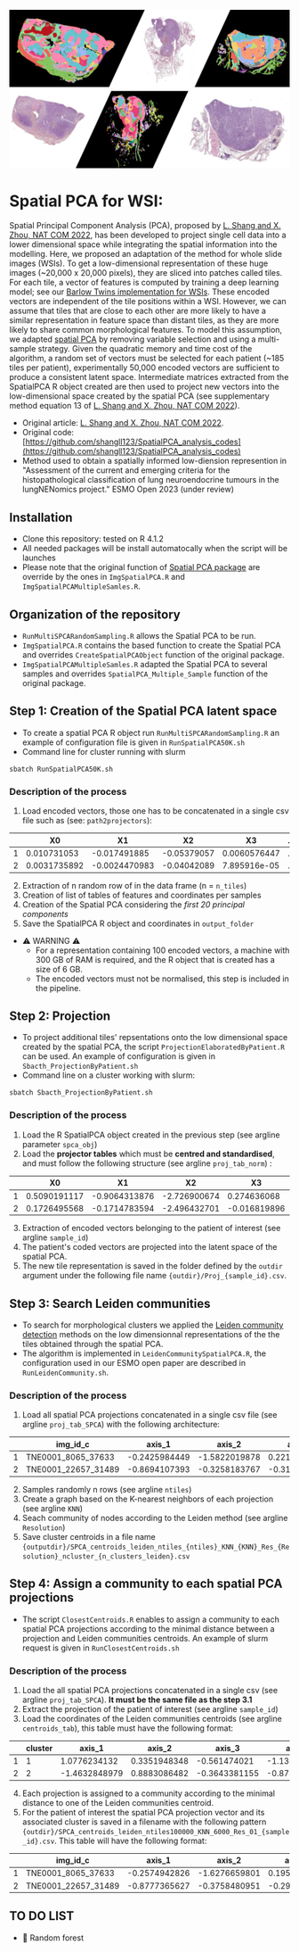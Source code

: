 ![PresentationImg](SPCA_ImgPresentation.png)
# Spatial PCA for WSI: 
Spatial Principal Component Analysis (PCA), proposed by [L. Shang and X. Zhou, NAT COM 2022](https://www.nature.com/articles/s41467-022-34879-1), has been developed to project single cell data into a lower dimensional space while integrating the spatial information into the modelling. Here, we proposed an adaptation of the method for whole slide images (WSIs). To get a low-dimensional representation of these huge images (~20,000 x 20,000 pixels), they are sliced into patches called tiles. For each tile, a vector of features is computed by training a deep learning model; see our [Barlow Twins implementation for WSIs](https://github.com/IARCbioinfo/LNENBarlowTwins/tree/master). These encoded vectors are independent of the tile positions within a WSI. However, we can assume that tiles that are close to each other are more likely to have a similar representation in feature space than distant tiles, as they are more likely to share common morphological features. To model this assumption, we adapted [spatial PCA](https://www.nature.com/articles/s41467-022-34879-1) by removing variable selection and using a multi-sample strategy. Given the quadratic memory and time cost of the algorithm, a random set of vectors must be selected for each patient (~185 tiles per patient), experimentally 50,000 encoded vectors are sufficient to produce a consistent latent space. Intermediate matrices extracted from the SpatialPCA R object created are then used to project new vectors into the low-dimensional space created by the spatial PCA (see supplementary method equation 13  of  [L. Shang and X. Zhou, NAT COM 2022](https://www.nature.com/articles/s41467-022-34879-1)).

- Original article: [L. Shang and X. Zhou, NAT COM 2022](https://www.nature.com/articles/s41467-022-34879-1).
- Original code: [https://github.com/shangll123/SpatialPCA_analysis_codes](https://github.com/shangll123/SpatialPCA_analysis_codes)
- Method used to obtain a spatially informed low-diension represention in "Assessment of the current and emerging criteria for the histopathological classification of lung neuroendocrine tumours in the lungNENomics project." ESMO Open 2023 (under review)

## Installation
- Clone this repository: tested on R 4.1.2
- All needed packages will be install automatocally when the script will be launches
- Please note that the original function of [Spatial PCA package](https://github.com/shangll123/SpatialPCA_analysis_codes) are override by the ones in `ImgSpatialPCA.R` and `ImgSpatialPCAMultipleSamles.R`. 

## Organization of the repository
- `RunMultiSPCARandomSampling.R` allows the Spatial PCA to be run.
- `ImgSpatialPCA.R` contains the based function to create the Spatial PCA and overrides `CreateSpatialPCAObject` function of the original package.
- `ImgSpatialPCAMultipleSamles.R` adapted the Spatial PCA to several samples and overrides `SpatialPCA_Multiple_Sample` function of the original package.

## Step 1: Creation of the Spatial PCA latent space  
- To create a spatial PCA R object run `RunMultiSPCARandomSampling.R` an example of configuration file is given in `RunSpatialPCA50K.sh`
- Command line for cluster running with slurm
```
sbatch RunSpatialPCA50K.sh
```
### Description of the process

1. Load encoded vectors, those one has to be concatenated in a single csv file such as (see: `path2projectors`):

|   | X0           | X1            | X2          | X3            | ... | X124         | X125         | X126         | X127         | img_id                  | sample_id   | img_id_c               | x           | y           |
| - | ------------ | ------------- | ----------- | ------------- | --- | ------------ | ------------ | ------------ | ------------ | ------------------------ | -------- | ---------------------- | ----------- | ----------- |
| 1 | 0.010731053  | -0.017491885  | -0.05379057 | 0.0060576447  | ... | -0.021526879 | 0.038895514 | 0.021861676 | -0.0008289963 | TNE1019_30721_19585     | TNE1019  | TNE1019_30721_19585   | 30721       | 19585       |
| 2 | 0.0031735892 | -0.0024470983 | -0.04042089 | 7.895916e-05  | ... | -0.01900657  | -0.0067212125| 0.0070669674| -0.015635846  | TNE1019_33409_28801     | TNE1019  | TNE1019_33409_28801   | 33409       | 28801       |

2. Extraction of n random row of in the data frame (n = `n_tiles`)
3. Creation of list of tables of features and coordinates per samples
4. Creation of the Spatial PCA considering the *first 20 principal components*
5. Save the SpatialPCA R object and coordinates in `output_folder`

- :warning: WARNING :warning:
    - For a representation containing 100 encoded vectors, a machine with 300 GB of RAM is required, and the R object that is created has a size of 6 GB. 
    - The encoded vectors must not be normalised, this step is included in the pipeline.

## Step 2: Projection 
- To project additional tiles' repsentations onto the low dimensional space created by the spatial PCA, the script `ProjectionElaboratedByPatient.R` can be used. An example of configuration is given in `Sbacth_ProjectionByPatient.sh`
- Command line on a cluster working with slurm:
```
sbatch Sbacth_ProjectionByPatient.sh
```
### Description of the process 

1. Load the R SpatialPCA object created in the previous step (see argline parameter `spca_obj`)
2. Load the **projector tables** which must be **centred and standardised**, and must follow the following structure (see argline `proj_tab_norm`) :

|   | X0           | X1            | X2          | X3            | ... | X124         | X125         | X126         | X127         | img_id                  | sample_id   | img_id_c               | x           | y           |
| - | ------------ | ------------- | ----------- | ------------- | --- | ------------ | ------------ | ------------ | ------------ | ------------------------ | -------- | ---------------------- | ----------- | ----------- |
| 1 | 0.5090191117 | -0.9064313876 | -2.726900674 | 0.274636068  | ... | 1.0504566226 | 1.9215368440 | 1.0672475244 | -0.0707460975 | TNE1019_30721_19585     | TNE1019  | TNE1019_30721_19585   | 30721       | 19585       |
| 2 | 0.1726495568 | -0.1714783594 | -2.496432701 | -0.016819896 | ... | 0.0436065054 | 1.2325113930 | 1.7371222537 | 0.3325003079 | TNE1019_33409_28801     | TNE1019  | TNE1019_33409_28801   | 33409       | 28801       |

3. Extraction of encoded vectors belonging to the patient of interest (see argline `sample_id`)
4. The patient's coded vectors are projected into the latent space of the spatial PCA.
5. The new tile representation is saved in the folder defined by the `outdir` argument under the following file name `{outdir}/Proj_{sample_id}.csv`.

## Step 3: Search Leiden communities

- To search for morphological clusters we applied the [Leiden community detection](https://www.nature.com/articles/s41598-019-41695-z) methods on the low dimensionnal representations of the the tiles obtained through the spatial PCA.
- The algorithm is implemented in `LeidenCommunitySpatialPCA.R`, the configuration used in our ESMO open paper are described in `RunLeidenCommunity.sh`.

### Description of the process 
1. Load all spatial PCA projections concatenated in a single csv file (see argline `proj_tab_SPCA`) with the following architecture:

|   | img_id_c             | axis_1          | axis_2          | axis_3          | axis_4          | ... | axis_19         | axis_20         | sample_id               | x          | y          |
| - | -------------------- | --------------- | --------------- | --------------- | --------------- | --- | --------------- | --------------- | ---------------------- | ---------- | ---------- |
| 1 | TNE0001_8065_37633   | -0.2425984449   | -1.5822019878   | 0.2216062175    | -0.7004538129   | ... | 0.0645403598   | 0.1015841795   | TNE0001 | 8065       | 37633      |
| 2 | TNE0001_22657_31489  | -0.8694107393   | -0.3258183767   | -0.3124274849   | -0.1520251365   | ... | 0.08048248997  | -0.03595781844 | TNE0001 | 22657      | 31489      |

2. Samples randomly n rows (see argline `ntiles`)
3. Create a graph based on the K-nearest neighbors of each projection (see argline `KNN`)
4. Seach community of nodes according to the Leiden method (see argline `Resolution`)
5. Save cluster centroids in a file name `{outputdir}/SPCA_centroids_leiden_ntiles_{ntiles}_KNN_{KNN}_Res_{Resolution}_ncluster_{n_clusters_leiden}.csv`

## Step 4: Assign a community to each spatial PCA projections
- The script `ClosestCentroids.R` enables to assign a community to each spatial PCA projections according to the minimal distance between a projection and Leiden communities centroids. An example of slurm request is given in `RunClosestCentroids.sh`
 ### Description of the process 
 1. Load the all spatial PCA projections concatenated in a single csv (see argline `proj_tab_SPCA`). **It must be the same file as the step 3.1**
 2. Extract the projection of the patient of interest (see argline `sample_id`)
 3. Load the coordinates of the Leiden communities centroids (see argline `centroids_tab`), this table must have the following format:
 
 |   | cluster | axis_1          | axis_2          | axis_3          | axis_4          | ... | axis_19         | axis_20         |
| - | ------- | --------------- | --------------- | --------------- | --------------- | --- | --------------- | --------------- |
| 1 | 1       | 1.0776234132    | 0.3351948348    | -0.561474021    | -1.1364130733   | ... | -0.2101122186  | -0.1931117565  |
| 2 | 2       | -1.4632848979   | 0.8883086482    | -0.3643381155   | -0.8784518651   | ... | -0.0111574198  | 0.03596174487  |

4. Each projection is assigned to a community according to the minimal distance to one of the Leiden communities centroid.
5. For the patient of interest the spatial PCA projection vector and its associated cluster is saved in a filename with the following pattern `{outdir}/SPCA_centroids_leiden_ntiles100000_KNN_6000_Res_01_{sample_id}.csv`. This table will have the following format:

|   | img_id_c              | axis_1          | axis_2          | axis_3          | axis_4          | ... | axis_19         | axis_20         | sample_id    | x      | y      | cluster |
| - | --------------------- | --------------- | --------------- | --------------- | --------------- | --- | --------------- | --------------- | ----------- | ------ | ------ | ------- |
| 1 | TNE0001_8065_37633    | -0.2574942826   | -1.6276659801  | 0.1956646737    | -0.7829603307   | ... | 0.0844771901    | 0.1201035516    | TNE0001     | 8065   | 37633  | 5       |
| 2 | TNE0001_22657_31489   | -0.8777365627   | -0.3758480951  | -0.299188705   | -0.2703297597   | ... | 0.04097749198   | -0.09903248588  | TNE0001     | 22657  | 31489  | 8       |

## TO DO LIST
- :construction: Random forest